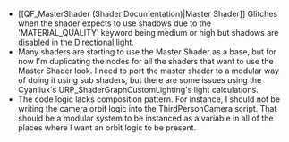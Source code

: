 * [[QF_MasterShader (Shader Documentation)|Master Shader]] Glitches when the shader expects to use shadows due to the 'MATERIAL_QUALITY' keyword being medium or high but shadows are disabled in the Directional light.
* Many shaders are starting to use the Master Shader as a base, but for now I'm duplicating the nodes for all the shaders that want to use the Master Shader look. I need to port the master shader to a modular way of doing it using sub shaders, but there are some issues using the Cyanliux's URP_ShaderGraphCustomLighting's light calculations.
* The code logic lacks composition pattern. For instance, I should not be writing the camera orbit logic into the ThirdPersonCamera script. That should be a modular system to be instanced as a variable in all of the places where I want an orbit logic to be present.